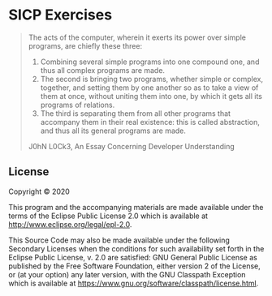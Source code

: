 # SICP Exercises

> The acts of the computer, wherein it exerts its power over simple programs, are chiefly these three:
> 1. Combining several simple programs into one compound one, and thus all complex programs are made.
> 2. The second is bringing two programs, whether simple or complex, together, and setting them by one another so as to take a view of them at once, without uniting them into one, by which it gets all its programs of relations.
> 3. The third is separating them from all other programs that accompany them in their real existence: this is called abstraction, and thus all its general programs are made.
>
> J0hN L0Ck3, An Essay Concerning Developer Understanding

## License

Copyright © 2020

This program and the accompanying materials are made available under the
terms of the Eclipse Public License 2.0 which is available at
http://www.eclipse.org/legal/epl-2.0.

This Source Code may also be made available under the following Secondary
Licenses when the conditions for such availability set forth in the Eclipse
Public License, v. 2.0 are satisfied: GNU General Public License as published by
the Free Software Foundation, either version 2 of the License, or (at your
option) any later version, with the GNU Classpath Exception which is available
at https://www.gnu.org/software/classpath/license.html.
